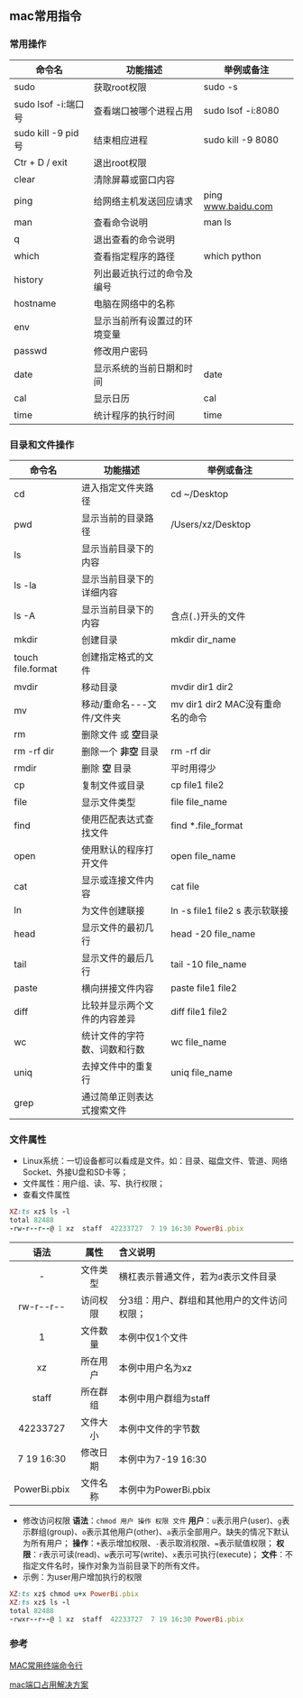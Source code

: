## mac常用指令

### 常用操作

| 命令名              | 功能描述                     | 举例或备注                                                   |
| ------------------- | ---------------------------- | ------------------------------------------------------------ |
| sudo                | 获取root权限                 | sudo -s                                                      |
| sudo lsof -i:端口号 | 查看端口被哪个进程占用       | sudo lsof -i:8080                                            |
| sudo kill -9 pid号  | 结束相应进程                 | sudo kill -9 8080                                            |
| Ctr + D / exit      | 退出root权限                 |                                                              |
| clear               | 清除屏幕或窗口内容           |                                                              |
| ping                | 给网络主机发送回应请求       | ping www.baidu.com                                    |
| man                 | 查看命令说明                 | man ls                                                       |
| q                   | 退出查看的命令说明           |                                                              |
| which               | 查看指定程序的路径           | which python                                                 |
| history             | 列出最近执行过的命令及编号   |                                                              |
| hostname            | 电脑在网络中的名称           |                                                              |
| env                 | 显示当前所有设置过的环境变量 |                                                              |
| passwd              | 修改用户密码                 |                                                              |
| date                | 显示系统的当前日期和时间     | date                                                         |
| cal                 | 显示日历                     | cal                                                          |
| time                | 统计程序的执行时间           | time                                                         |

### 目录和文件操作

| 命令名            | 功能描述                     | 举例或备注                       |
| ----------------- | ---------------------------- | -------------------------------- |
| cd                | 进入指定文件夹路径           | cd ~/Desktop                     |
| pwd               | 显示当前的目录路径           | /Users/xz/Desktop                |
| ls                | 显示当前目录下的内容         |                                  |
| ls -la            | 显示当前目录下的详细内容     |                                  |
| ls -A             | 显示当前目录下的内容         | 含点(`.`)开头的文件              |
| mkdir             | 创建目录                     | mkdir dir_name                   |
| touch file.format | 创建指定格式的文件           |                                  |
| mvdir             | 移动目录                     | mvdir dir1 dir2                  |
| mv                | 移动/重命名---文件/文件夹    | mv dir1 dir2 MAC没有重命名的命令 |
| rm                | 删除文件 或 **空**目录       |                                  |
| rm -rf dir        | 删除一个 **非空** 目录       | rm -rf dir                       |
| rmdir             | 删除 **空** 目录             | 平时用得少                       |
| cp                | 复制文件或目录               | cp file1 file2                   |
| file              | 显示文件类型                 | file file_name                   |
| find              | 使用匹配表达式查找文件       | find *.file_format               |
| open              | 使用默认的程序打开文件       | open file_name                   |
| cat               | 显示或连接文件内容           | cat file                         |
| ln                | 为文件创建联接               | ln -s file1 file2 s 表示软联接   |
| head              | 显示文件的最初几行           | head -20 file_name               |
| tail              | 显示文件的最后几行           | tail -10 file_name               |
| paste             | 横向拼接文件内容             | paste file1 file2                |
| diff              | 比较并显示两个文件的内容差异 | diff file1 file2                 |
| wc                | 统计文件的字符数、词数和行数 | wc file_name                     |
| uniq              | 去掉文件中的重复行           | uniq file_name                   |
| grep              | 通过简单正则表达式搜索文件   |                                  |

### 文件属性

- Linux系统：一切设备都可以看成是文件。如：目录、磁盘文件、管道、网络Socket、外接U盘和SD卡等；
- 文件属性：用户组、读、写、执行权限；
- 查看文件属性

```ruby
XZ:ts xz$ ls -l
total 82488
-rw-r--r--@ 1 xz  staff  42233727  7 19 16:30 PowerBi.pbix
```

|     语法     |   属性   | 含义说明                                    |
| :----------: | :------: | :------------------------------------------ |
|      -       | 文件类型 | 横杠表示普通文件，若为`d`表示文件目录       |
|  rw-r--r--   | 访问权限 | 分3组：用户、群组和其他用户的文件访问权限； |
|      1       | 文件数量 | 本例中仅1个文件                             |
|      xz      | 所在用户 | 本例中用户名为xz                            |
|    staff     | 所在群组 | 本例中用户群组为staff                       |
|   42233727   | 文件大小 | 本例中文件的字节数                          |
|  7 19 16:30  | 修改日期 | 本例中为7-19 16:30                          |
| PowerBi.pbix | 文件名称 | 本例中为PowerBi.pbix                        |

- 修改访问权限
   **语法**：`chmod 用户 操作 权限 文件`
   **用户**：`u`表示用户(user)、`g`表示群组(group)、`o`表示其他用户(other)、`a`表示全部用户。缺失的情况下默认为所有用户；
   **操作**：`+`表示增加权限、`-`表示取消权限、`=`表示赋值权限；
   **权限**：`r`表示可读(read)、`w`表示可写(write)、`x`表示可执行(execute)；
   **文件**：不指定文件名时，操作对象为当前目录下的所有文件。
- 示例：为user用户增加执行的权限

```ruby
XZ:ts xz$ chmod u+x PowerBi.pbix 
XZ:ts xz$ ls -l
total 82488
-rwxr--r--@ 1 xz  staff  42233727  7 19 16:30 PowerBi.pbix
```

### 参考

[MAC常用终端命令行](https://www.jianshu.com/p/4f66b1468646)

[mac端口占用解决方案](https://www.jianshu.com/p/4f66b1468646)

